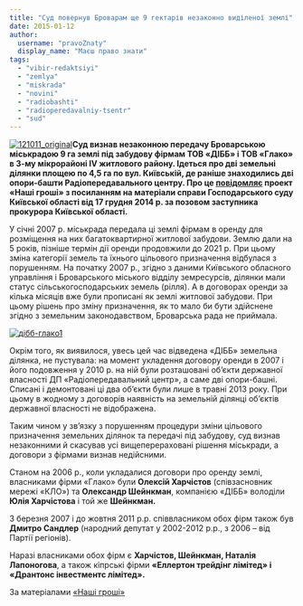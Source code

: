 ```yaml
---
title: "Суд повернув Броварам ще 9 гектарів незаконно виділеної землі"
date: 2015-01-12
author: 
  username: "pravoZnaty"
  display_name: "Маєш право знати"
tags: 
  - "vibir-redaktsiyi"
  - "zemlya"
  - "miskrada"
  - "novini"
  - "radiobashti"
  - "radioperedavalniy-tsentr"
  - "sud"
---
```


[![121011_original](https://mpz.brovary.org/wp-content/uploads/2015/01/121011_original.jpg)](https://mpz.brovary.org/wp-content/uploads/2015/01/121011_original.jpg)**Суд визнав незаконною передачу Броварською міськрадою 9 га землі під забудову фірмам ТОВ «ДІББ» і ТОВ «Глако» в 3-му мікрорайоні IV житлового району. Ідеться про дві земельні ділянки площею по 4,5 га по вул. Київській, де раніше знаходились дві опори-башти Радіопередавального центру. Про це [повідомляє](http://nashigroshi.org/2015/01/11/sud-povernuv-brovaram-9-hektariv-yaki-miskrada-nezakonno-viddala-pid-zabudovu/) проект «Наші гроші» з посиланням на матеріали справи Господарського суду Київської області від 17 грудня 2014 р. за позовом заступника прокурора Київської області.**

У січні 2007 р. міськрада передала ці землі фірмам в оренду для розміщення на них багатоквартирної житлової забудови. Землю дали на 5 років, пізніше термін дії оренди продовжили до 2021 р. При цьому зміна категорії земель та їхнього цільового призначення відбулася з порушенням. На початку 2007 р., згідно з даними Київського обласного управління і Броварського міського відділу земресурсів, ділянки мали статус сільськогосподарських земель (рілля). А в договорах оренди за кілька місяців вже були прописані як землі житлової забудови. При цьому рішень про зміну призначення, як то мало би бути здійснене згідно з земельним законодавством, Броварська рада не приймала.

[![дібб-глако1](https://mpz.brovary.org/wp-content/uploads/2015/01/dibb-glako1.jpg)](https://mpz.brovary.org/wp-content/uploads/2015/01/dibb-glako1.jpg)

Окрім того, як виявилося, увесь цей час відведена «ДІББ» земельна ділянка, не пустувала: на момент укладення договору оренди в 2007 і його подовження у 2010 р. на ній були розташовані об’єкти державної власності ДП «Радіопередавальний центр», а саме дві опори-башні. Списані і демонтовані ці два об’єкти були лише в травні 2013 року. При цьому в жодному з договорів наявність на земельній ділянці об’єктів державної власності не відображена.

Таким чином у зв’язку з порушенням процедури зміни цільового призначення земельних ділянок та передачі під забудову, суд визнав незаконними й скасував усі вищеперераховані рішення міськради, а договори з фірмами визнав недійсними.

Станом на 2006 р., коли укладалися договори про оренду землі, власниками фірми «Глако» були **Олексій Харчістов** (співзасновник мережі «КЛО») та **Олександр Шейнкман**, компанією «ДІББ» володіли **Юлія Харчістова** і той же **Шейнкман.**

З березня 2007 і до жовтня 2011 р.р. співвласником обох фірм також був **Дмитро Сандлер** (народний депутат у 2002-2012 р.р., з 2006 – від Партії регіонів).

Наразі власниками обох фірм є **Харчістов, Шейнкман, Наталія Лапоногова**, а також кіпрські фірми **«Еллертон трейдінг лімітед» і «Дрантонс інвестментс лімітед».**

За матеріалами [«Наші гроші»](http://nashigroshi.org/)
